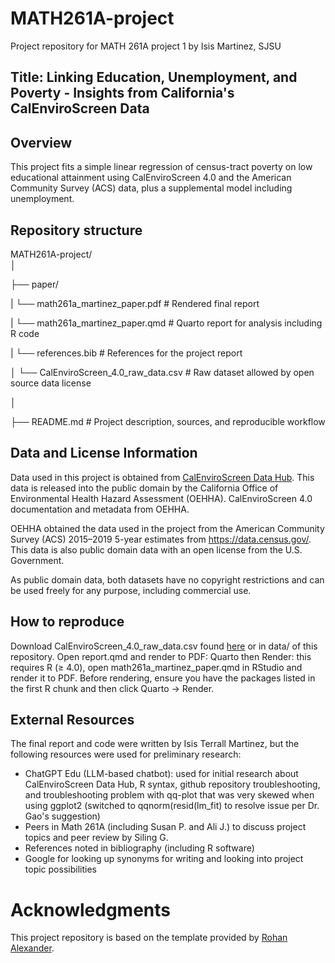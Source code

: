 # MATH261A-project
Project repository for MATH 261A project 1 by Isis Martinez, SJSU

## Title: Linking Education, Unemployment, and Poverty - Insights from California's CalEnviroScreen Data

## Overview
This project fits a simple linear regression of census-tract poverty on low educational attainment using CalEnviroScreen 4.0 and the American Community Survey (ACS) data, plus a supplemental model including unemployment.

## Repository structure
MATH261A-project/  
│  

├── paper/

|   └── math261a_martinez_paper.pdf       # Rendered final report

|   └── math261a_martinez_paper.qmd       # Quarto report for analysis including R code

|   └── references.bib                    # References for the project report

│   └── CalEnviroScreen_4.0_raw_data.csv  # Raw dataset allowed by open source data license

│

├── README.md                              # Project description, sources, and reproducible workflow

## Data and License Information 
Data used in this project is obtained from [CalEnviroScreen Data Hub](https://calenviroscreen-oehha.hub.arcgis.com/#Data). This data is released into the public domain by the California Office of Environmental Health Hazard Assessment (OEHHA). CalEnviroScreen 4.0 documentation and metadata from OEHHA. 

OEHHA obtained the data used in the project from the American Community Survey (ACS) 2015–2019 5-year estimates from https://data.census.gov/. This data is also public domain data with an open license from the U.S. Government.

As public domain data, both datasets have no copyright restrictions and can be used freely for any purpose, including commercial use.

## How to reproduce
Download CalEnviroScreen_4.0_raw_data.csv found [here](https://calenviroscreen-oehha.hub.arcgis.com/#Data) or in data/ of this repository.
Open report.qmd and render to PDF: Quarto then Render: this requires R (≥ 4.0), open math261a_martinez_paper.qmd in RStudio and render it to PDF. Before rendering, ensure you have the packages listed in the first R chunk and then click Quarto → Render.

## External Resources
The final report and code were written by Isis Terrall Martinez, but the following resources were used for preliminary research:

* ChatGPT Edu (LLM-based chatbot): used for initial research about CalEnviroScreen Data Hub, R syntax, github repository troubleshooting, and troubleshooting problem with qq-plot that was very skewed when using ggplot2 (switched to qqnorm(resid(lm_fit) to resolve issue per Dr. Gao's suggestion)
* Peers in Math 261A (including Susan P. and Ali J.) to discuss project topics and peer review by Siling G.
* References noted in bibliography (including R software)
* Google for looking up synonyms for writing and looking into project topic possibilities

# Acknowledgments
This project repository is based on the template provided by [Rohan Alexander](https://github.com/RohanAlexander/starter_folder/tree/main).

